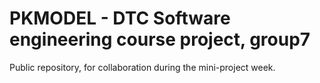 # PKMODEL - DTC Software engineering course project, group7


Public repository, for collaboration during the mini-project week.

